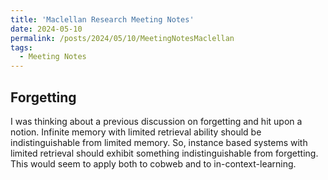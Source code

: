 ```yaml
---
title: 'Maclellan Research Meeting Notes'
date: 2024-05-10
permalink: /posts/2024/05/10/MeetingNotesMaclellan
tags:
  - Meeting Notes
---
```


## Forgetting

I was thinking about a previous discussion on forgetting and hit upon a notion. Infinite memory with limited retrieval ability should be indistinguishable from limited memory. So, instance based systems with limited retrieval should exhibit something indistinguishable from forgetting. This would seem to apply both to cobweb and to in-context-learning. 

